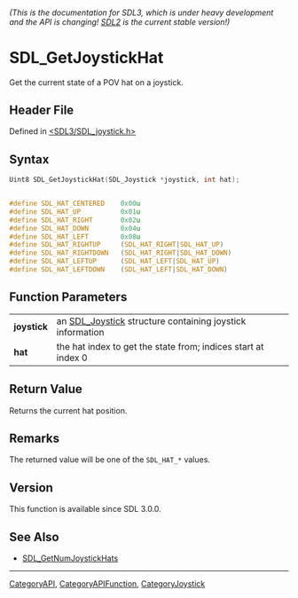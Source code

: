 ###### (This is the documentation for SDL3, which is under heavy development and the API is changing! [SDL2](https://wiki.libsdl.org/SDL2/) is the current stable version!)
# SDL_GetJoystickHat

Get the current state of a POV hat on a joystick.

## Header File

Defined in [<SDL3/SDL_joystick.h>](https://github.com/libsdl-org/SDL/blob/main/include/SDL3/SDL_joystick.h)

## Syntax

```c
Uint8 SDL_GetJoystickHat(SDL_Joystick *joystick, int hat);


#define SDL_HAT_CENTERED    0x00u
#define SDL_HAT_UP          0x01u
#define SDL_HAT_RIGHT       0x02u
#define SDL_HAT_DOWN        0x04u
#define SDL_HAT_LEFT        0x08u
#define SDL_HAT_RIGHTUP     (SDL_HAT_RIGHT|SDL_HAT_UP)
#define SDL_HAT_RIGHTDOWN   (SDL_HAT_RIGHT|SDL_HAT_DOWN)
#define SDL_HAT_LEFTUP      (SDL_HAT_LEFT|SDL_HAT_UP)
#define SDL_HAT_LEFTDOWN    (SDL_HAT_LEFT|SDL_HAT_DOWN)
```

## Function Parameters

|                  |                                                                           |
| ---------------- | ------------------------------------------------------------------------- |
| **joystick**     | an [SDL_Joystick](SDL_Joystick) structure containing joystick information |
| **hat**          | the hat index to get the state from; indices start at index 0             |

## Return Value

Returns the current hat position.

## Remarks

The returned value will be one of the `SDL_HAT_*` values.

## Version

This function is available since SDL 3.0.0.

## See Also

- [SDL_GetNumJoystickHats](SDL_GetNumJoystickHats)

----
[CategoryAPI](CategoryAPI), [CategoryAPIFunction](CategoryAPIFunction), [CategoryJoystick](CategoryJoystick)

